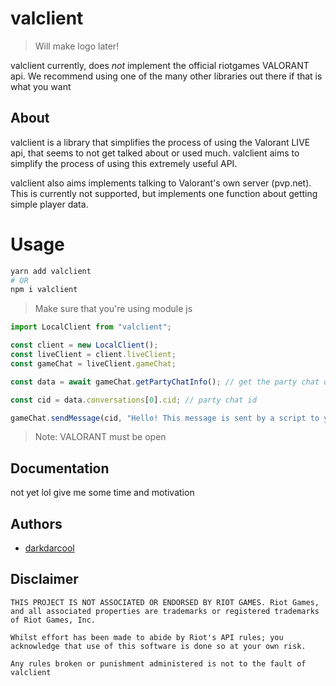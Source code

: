 # valclient

> Will make logo later!

valclient currently, does _not_ implement the official riotgames VALORANT api. We recommend using one of the many other libraries out there if that is what you want

## About 

valclient is a library that simplifies the process of using the Valorant LIVE api, that seems to not get talked about or used much. valclient aims to simplify the process of using this extremely useful API.

valclient also aims implements talking to Valorant's own server (pvp.net). This is currently not supported, but implements one function about getting simple player data. 

# Usage

``` bash
yarn add valclient
# OR
npm i valclient
```

> Make sure that you're using module js

``` typescript
import LocalClient from "valclient";

const client = new LocalClient();
const liveClient = client.liveClient;
const gameChat = liveClient.gameChat;

const data = await gameChat.getPartyChatInfo(); // get the party chat data

const cid = data.conversations[0].cid; // party chat id

gameChat.sendMessage(cid, "Hello! This message is sent by a script to your game!"); // send a message as the player
```

> Note: VALORANT must be open

## Documentation

not yet lol give me some time and motivation

## Authors

* [darkdarcool](https://github.com/darkdarcool)

## Disclaimer

```
THIS PROJECT IS NOT ASSOCIATED OR ENDORSED BY RIOT GAMES. Riot Games, and all associated properties are trademarks or registered trademarks of Riot Games, Inc.

Whilst effort has been made to abide by Riot's API rules; you acknowledge that use of this software is done so at your own risk.

Any rules broken or punishment administered is not to the fault of valclient
```